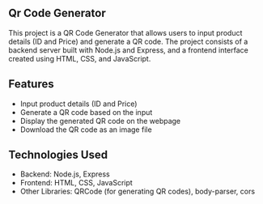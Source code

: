 ## Qr Code Generator 

This project is a QR Code Generator that allows users to input product details (ID and Price) and generate a QR code.
The project consists of a backend server built with Node.js and Express, and a frontend interface created using HTML, CSS, and JavaScript.

## Features

- Input product details (ID and Price)
- Generate a QR code based on the input
- Display the generated QR code on the webpage
- Download the QR code as an image file

## Technologies Used

- Backend: Node.js, Express
- Frontend: HTML, CSS, JavaScript
- Other Libraries: QRCode (for generating QR codes), body-parser, cors
